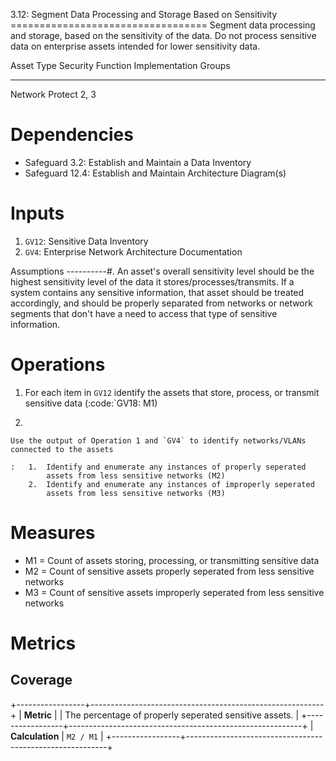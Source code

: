 3.12: Segment Data Processing and Storage Based on Sensitivity
================================== Segment data processing and storage,
based on the sensitivity of the data. Do not process sensitive data on
enterprise assets intended for lower sensitivity data.

  Asset Type   Security Function   Implementation Groups
  ------------ ------------------- -----------------------
  Network      Protect             2, 3

# Dependencies

-   Safeguard 3.2: Establish and Maintain a Data Inventory
-   Safeguard 12.4: Establish and Maintain Architecture Diagram(s)

# Inputs

1.  `GV12`: Sensitive Data Inventory
2.  `GV4`: Enterprise Network Architecture Documentation

Assumptions \-\-\-\-\-\-\-\-\--#. An asset's overall sensitivity level
should be the highest sensitivity level of the data it
stores/processes/transmits. If a system contains any sensitive
information, that asset should be treated accordingly, and should be
properly separated from networks or network segments that don't have a
need to access that type of sensitive information.

# Operations

1.  For each item in `GV12` identify the assets that store, process, or
    transmit sensitive data (:code:\`GV18: M1)

2.  

    Use the output of Operation 1 and `GV4` to identify networks/VLANs connected to the assets

    :   1.  Identify and enumerate any instances of properly seperated
            assets from less sensitive networks (M2)
        2.  Identify and enumerate any instances of improperly seperated
            assets from less sensitive networks (M3)

# Measures

-   M1 = Count of assets storing, processing, or transmitting sensitive
    data
-   M2 = Count of sensitive assets properly seperated from less
    sensitive networks
-   M3 = Count of sensitive assets improperly seperated from less
    sensitive networks

# Metrics

## Coverage

+-----------------+----------------------------------------------------------+
| **Metric**      | | The percentage of properly seperated sensitive assets. |
+-----------------+----------------------------------------------------------+
| **Calculation** | `M2 / M1`                                                |
+-----------------+----------------------------------------------------------+
